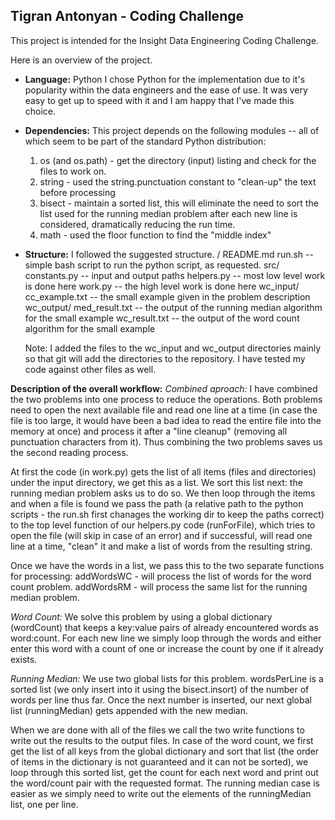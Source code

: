 ## Tigran Antonyan - Coding Challenge

This project is intended for the Insight Data Engineering Coding Challenge.

Here is an overview of the project.

* **Language:** Python
  I chose Python for the implementation due to it's popularity within the data engineers and 
  the ease of use. It was very easy to get up to speed with it and I am happy that I've made 
  this choice.

* **Dependencies:** This project depends on the following modules -- all of which seem to be part 
              of the standard Python distribution: 
  1. os (and os.path) - get the directory (input) listing and check for the files to work on. 
  2. string - used the string.punctuation constant to "clean-up" the text before processing
  3. bisect - maintain a sorted list, this will eliminate the need to sort the list used for the 
              running median problem after each new line is considered, dramatically reducing the
              run time.
  4. math - used the floor function to find the "middle index"

* **Structure:** I followed the suggested structure.
  / 
    README.md
    run.sh -- simple bash script to run the python script, as requested.
    src/
      constants.py -- input and output paths
      helpers.py -- most low level work is done here
      work.py -- the high level work is done here
    wc_input/
      cc_example.txt -- the small example given in the problem description
    wc_output/
      med_result.txt -- the output of the running median algorithm for the small example
      wc_result.txt -- the output of the word count algorithm for the small example

  Note: I added the files to the wc_input and wc_output directories mainly so that git will 
   add the directories to the repository. I have tested my code against other files as well.


**Description of the overall workflow:**
  *Combined aproach:*
    I have combined the two problems into one process to reduce the operations. Both problems 
    need to open the next available file and read one line at a time (in case the file is too 
    large, it would have been a bad idea to read the entire file into the memory at once) and
    process it after a "line cleanup" (removing all punctuation characters from it). Thus 
    combining the two problems saves us the second reading process.

  At first the code (in work.py) gets the list of all items (files and directories) under 
  the input directory, we get this as a list. We sort this list next: the running median
  problem asks us to do so. We then loop through the items and when a file is found we pass
  the path (a relative path to the python scripts - the run.sh first chanages the working dir
  to keep the paths correct) to the top level function of our helpers.py code (runForFile),
  which tries to open the file (will skip in case of an error) and if successful, will read
  one line at a time, "clean" it and make a list of words from the resulting string.

  Once we have the words in a list, we pass this to the two separate functions for processing:
    addWordsWC - will process the list of words for the word count problem.
    addWordsRM - will process the same list for the running median problem.

  *Word Count:* We solve this problem by using a global dictionary (wordCount) that
              keeps a key:value pairs of already encountered words as word:count. For each
              new line we simply loop through the words and either enter this word with a 
              count of one or increase the count by one if it already exists.

  *Running Median:* We use two global lists for this problem. wordsPerLine is a sorted list
                  (we only insert into it using the bisect.insort) of the number of words
                  per line thus far. Once the next number is inserted, our next global list
                  (runningMedian) gets appended with the new median.

  When we are done with all of the files we call the two write functions to write out the
  results to the output files. In case of the word count, we first get the list of all keys
  from the global dictionary and sort that list (the order of items in the dictionary is not
  guaranteed and it can not be sorted), we loop through this sorted list, get the count for
  each next word and print out the word/count pair with the requested format. 
  The running median case is easier as we simply need to write out the elements of the 
  runningMedian list, one per line.
 


